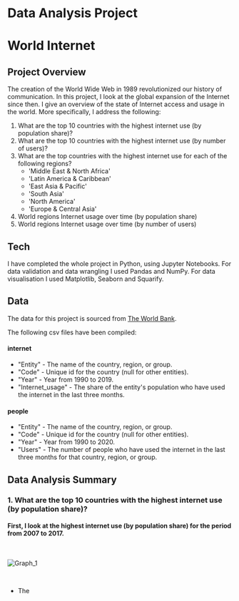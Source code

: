 Data Analysis Project
======

World Internet
======

Project Overview
------
The creation of the World Wide Web in 1989 revolutionized our history of communication. In this project, I look at the global expansion of the Internet since then. I give an overview of the state of Internet access and usage in the world. More specifically, I address the following:
1. What are the top 10 countries with the highest internet use (by population share)?
2. What are the top 10 countries with the highest internet use (by number of users)? 
3. What are the top countries with the highest internet use for each of the following regions?
   * 'Middle East & North Africa'
   * 'Latin America & Caribbean'
   * 'East Asia & Pacific'
   * 'South Asia'
   * 'North America'
   * 'Europe & Central Asia'
4. World regions Internet usage over time (by population share)
5. World regions Internet usage over time (by number of users)


Tech
------
I have completed the whole project in Python, using Jupyter Notebooks. For data validation and data wrangling I used Pandas and NumPy. For data visualisation I used Matplotlib, Seaborn and Squarify.


Data
------
The data for this project is sourced from [The World Bank](data.worldbank.org). 

The following csv files have been compiled:

#### internet
- "Entity" - The name of the country, region, or group.
- "Code" - Unique id for the country (null for other entities).
- "Year" - Year from 1990 to 2019.
- "Internet_usage" -  The share of the entity's population who have used the internet in the last three months.

#### people
- "Entity" - The name of the country, region, or group.
- "Code" - Unique id for the country (null for other entities).
- "Year" - Year from 1990 to 2020.
- "Users" - The number of people who have used the internet in the last three months for that country, region, or group.


Data Analysis Summary
------
### 1. What are the top 10 countries with the highest internet use (by population share)?

#### First, I look at the highest internet use (by population share) for the period from 2007 to 2017.
&nbsp;


![Graph_1](https://user-images.githubusercontent.com/78367070/203578083-06d37e6f-9c27-41a9-9106-b796d82f532a.png)


&nbsp;
* The 
